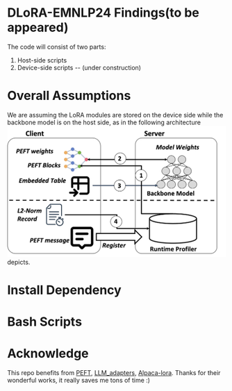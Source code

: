 # DLoRA-EMNLP24 Findings(to be appeared)
The code will consist of two parts:
1. Host-side scripts
2. Device-side scripts -- (under construction)
# Overall Assumptions
We are assuming the LoRA modules are stored on the device side while the backbone model is on the host side, as in the following architecture![figure](Figures/Assumption.jpg) depicts.
# Install Dependency

# Bash Scripts

# Acknowledge
This repo benefits from [PEFT](https://huggingface.co/docs/peft/en/index), [LLM_adapters](https://github.com/AGI-Edgerunners/LLM-Adapters), [Alpaca-lora](https://github.com/tloen/alpaca-lora). Thanks for their wonderful works, it really saves me tons of time :)
